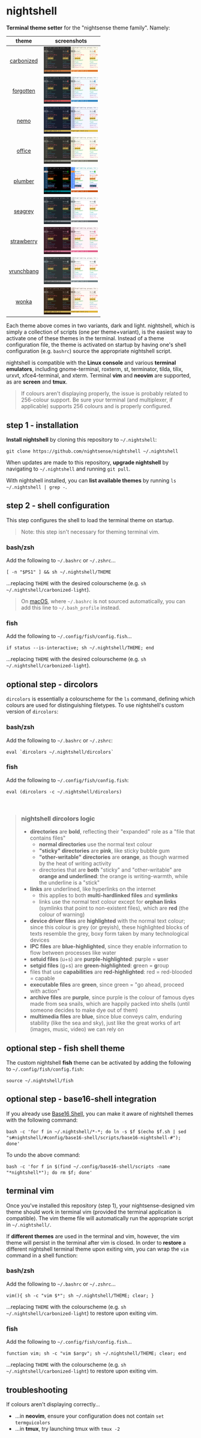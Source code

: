 # nightshell

**Terminal theme setter** for the "nightsense theme family". Namely:

theme | screenshots
:----:|:----------:
[carbonized](https://github.com/nightsense/carbonized) | <img src="/img/screenshot-carbonized-dark.png" alt="screenshot of the carbonized-dark vim theme" width="72" /><img src="/img/screenshot-carbonized-light.png" alt="screenshot of the carbonized-light vim theme" width="72" />
[forgotten](https://github.com/nightsense/forgotten)   |<img src="/img/screenshot-forgotten-dark.png" alt="screenshot of the forgotten-dark vim theme" width="72" /><img src="/img/screenshot-forgotten-light.png" alt="screenshot of the forgotten-light vim theme" width="72" />
[nemo](https://github.com/nightsense/nemo)             |<img src="/img/screenshot-nemo-dark.png" alt="screenshot of the nemo-dark vim theme" width="72" /><img src="/img/screenshot-nemo-light.png" alt="screenshot of the nemo-light vim theme" width="72" />
[office](https://github.com/nightsense/office)         |<img src="/img/screenshot-office-dark.png" alt="screenshot of the office-dark vim theme" width="72" /><img src="/img/screenshot-office-light.png" alt="screenshot of the office-light vim theme" width="72" />
[plumber](https://github.com/nightsense/plumber)       |<img src="/img/screenshot-plumber-dark.png" alt="screenshot of the plumber-dark vim theme" width="72" /><img src="/img/screenshot-plumber-light.png" alt="screenshot of the plumber-light vim theme" width="72" />
[seagrey](https://github.com/nightsense/seagrey)       |<img src="/img/screenshot-seagrey-dark.png" alt="screenshot of the seagrey-dark vim theme" width="72" /><img src="/img/screenshot-seagrey-light.png" alt="screenshot of the seagrey-light vim theme" width="72" />
[strawberry](https://github.com/nightsense/strawberry) |<img src="/img/screenshot-strawberry-dark.png" alt="screenshot of the strawberry-dark vim theme" width="72" /><img src="/img/screenshot-strawberry-light.png" alt="screenshot of the strawberry-light vim theme" width="72" />
[vrunchbang](https://github.com/nightsense/vrunchbang) |<img src="/img/screenshot-vrunchbang-dark.png" alt="screenshot of the vrunchbang-dark vim theme" width="72" /><img src="/img/screenshot-vrunchbang-light.png" alt="screenshot of the vrunchbang-light vim theme" width="72" />
[wonka](https://github.com/nightsense/wonka)           |<img src="/img/screenshot-wonka-dark.png" alt="screenshot of the wonka-dark vim theme" width="72" /><img src="/img/screenshot-wonka-light.png" alt="screenshot of the wonka-light vim theme" width="72" />

Each theme above comes in two variants, dark and light. nightshell, which is simply a collection of scripts (one per theme+variant), is the easiest way to activate one of these themes in the terminal. Instead of a theme configuration file, the theme is activated on startup by having one's shell configuration (e.g. `bashrc`) source the appropriate nightshell script.

nightshell is compatible with the **Linux console** and various **terminal emulators**, including gnome-terminal, roxterm, st, terminator, tilda, tilix, urxvt, xfce4-terminal, and xterm. Terminal **vim** and **neovim** are supported, as are **screen** and **tmux**.

> If colours aren't displaying properly, the issue is probably related to 256-colour support. Be sure your terminal (and multiplexer, if applicable) supports 256 colours and is properly configured.


## step 1 - installation

**Install nightshell** by cloning this repository to `~/.nightshell`:

```
git clone https://github.com/nightsense/nightshell ~/.nightshell
```

When updates are made to this repository, **upgrade nightshell** by navigating to `~/.nightshell` and running `git pull`.

With nightshell installed, you can **list available themes** by running `ls ~/.nightshell | grep -`.

## step 2 - shell configuration

This step configures the shell to load the terminal theme on startup.

> Note: this step isn't necessary for theming terminal vim.

### bash/zsh

Add the following to `~/.bashrc` or `~/.zshrc`...

```
[ -n "$PS1" ] && sh ~/.nightshell/THEME
```

...replacing `THEME` with the desired colourscheme (e.g. `sh ~/.nightshell/carbonized-light`).

> On [macOS](http://hayne.net/MacDev/Notes/unixFAQ.html#shellStartup), where `~/.bashrc` is not sourced automatically, you can add this line to `~/.bash_profile` instead.

### fish

Add the following to `~/.config/fish/config.fish`...

```
if status --is-interactive; sh ~/.nightshell/THEME; end
```

...replacing `THEME` with the desired colourscheme (e.g. `sh ~/.nightshell/carbonized-light`).

## optional step - dircolors

`dircolors` is essentially a colourscheme for the `ls` command, defining which colours are used for distinguishing filetypes.  To use nightshell's custom version of `dircolors`:

### bash/zsh

Add the following to `~/.bashrc` or `~/.zshrc`:

```
eval `dircolors ~/.nightshell/dircolors`
```

### fish

Add the following to `~/.config/fish/config.fish`:

```
eval (dircolors -c ~/.nightshell/dircolors)
```

<br>

> ### nightshell dircolors logic
>
> - **directories** are **bold**, reflecting their "expanded" role as a "file that contains files"
>   - **normal directories** use the normal text colour
>   - **"sticky" directories** are **pink**, like sticky bubble gum
>   - **"other-writable" directories** are **orange**, as though warmed by the heat of writing activity
>   - directories that are **both** "sticky" and "other-writable" are **orange and underlined**: the orange is writing-warmth, while the underline is a "stick"
> - **links** are underlined, like hyperlinks on the internet
>   - this applies to both **multi-hardlinked files** and **symlinks**
>   - links use the normal text colour except for **orphan links** (symlinks that point to non-existent files), which are **red** (the colour of warning)
> - **device driver files** are **highlighted** with the normal text colour; since this colour is grey (or greyish), these highlighted blocks of texts resemble the grey, boxy form taken by many technological devices
> - **IPC files** are **blue-highlighted**, since they enable information to flow between processes like water
> - **setuid files** (u+s) are **purple-highlighted**: p**u**rple = **u**ser
> - **setgid files** (g+s) are **green-highlighted**: **g**reen = **g**roup
> - files that use **capabilities** are **red-highlighted**: red = red-blooded = capable
> - **executable files** are **green**, since green = "go ahead, proceed with action"
> - **archive files** are **purple**, since purple is the colour of famous dyes made from sea snails, which are happily packed into shells (until someone decides to make dye out of them)
> - **multimedia files** are **blue**, since blue conveys calm, enduring stability (like the sea and sky), just like the great works of art (images, music, video) we can rely on

## optional step - fish shell theme

The custom nightshell **fish** theme can be activated by adding the following to `~/.config/fish/config.fish`:

```
source ~/.nightshell/fish
```

## optional step - base16-shell integration

If you already use [Base16 Shell](https://github.com/chriskempson/base16-shell), you can make it aware of nightshell themes with the following command:

```
bash -c 'for f in ~/.nightshell/*-*; do ln -s $f $(echo $f.sh | sed "s#nightshell/#config/base16-shell/scripts/base16-nightshell-#"); done'
```

To undo the above command:

```
bash -c 'for f in $(find ~/.config/base16-shell/scripts -name "*nightshell*"); do rm $f; done'
```

## terminal vim

Once you've installed this repository (step 1), your nightsense-designed vim theme should work in terminal vim (provided the terminal application is compatible). The vim theme file will automatically run the appropriate script in `~/.nightshell/`.

If **different themes** are used in the terminal and vim, however, the vim theme will persist in the terminal after vim is closed. In order to **restore** a different nightshell terminal theme upon exiting vim, you can wrap the `vim` command in a shell function:

### bash/zsh

Add the following to `~/.bashrc` or `~/.zshrc`...

```
vim(){ sh -c "vim $*"; sh ~/.nightshell/THEME; clear; }
```

...replacing `THEME` with the colourscheme (e.g. `sh ~/.nightshell/carbonized-light`) to restore upon exiting vim.

### fish

Add the following to `~/.config/fish/config.fish`...

```
function vim; sh -c "vim $argv"; sh ~/.nightshell/THEME; clear; end
```

...replacing `THEME` with the colourscheme (e.g. `sh ~/.nightshell/carbonized-light`) to restore upon exiting vim.

## troubleshooting

If colours aren't displaying correctly...

- ...in **neovim**, ensure your configuration does not contain `set termguicolors`
- ...in **tmux**, try launching tmux with `tmux -2`
